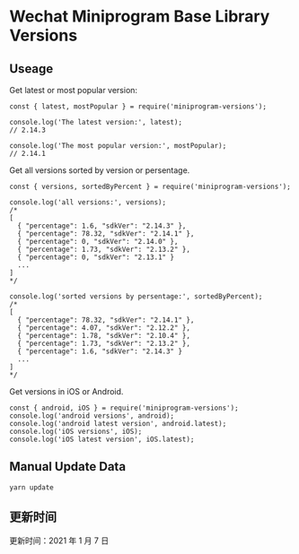 
# Wechat Miniprogram Base Library Versions

## Useage

Get latest or most popular version:

```;
const { latest, mostPopular } = require('miniprogram-versions');

console.log('The latest version:', latest);
// 2.14.3

console.log('The most popular version:', mostPopular);
// 2.14.1

```

Get all versions sorted by version or persentage.

```
const { versions, sortedByPercent } = require('miniprogram-versions');

console.log('all versions:', versions);
/*
[
  { "percentage": 1.6, "sdkVer": "2.14.3" },
  { "percentage": 78.32, "sdkVer": "2.14.1" },
  { "percentage": 0, "sdkVer": "2.14.0" },
  { "percentage": 1.73, "sdkVer": "2.13.2" },
  { "percentage": 0, "sdkVer": "2.13.1" }
  ...
]
*/

console.log('sorted versions by persentage:', sortedByPercent);
/*
[
  { "percentage": 78.32, "sdkVer": "2.14.1" },
  { "percentage": 4.07, "sdkVer": "2.12.2" },
  { "percentage": 1.78, "sdkVer": "2.10.4" },
  { "percentage": 1.73, "sdkVer": "2.13.2" },
  { "percentage": 1.6, "sdkVer": "2.14.3" }
  ...
]
*/
```

Get versions in iOS or Android.

```
const { android, iOS } = require('miniprogram-versions');
console.log('android versions', android);
console.log('android latest version', android.latest);
console.log('iOS versions', iOS);
console.log('iOS latest version', iOS.latest);
```

## Manual Update Data

```
yarn update
```

## 更新时间

更新时间：2021 年 1 月 7 日
